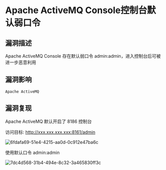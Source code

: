 # Apache ActiveMQ Console控制台默认弱口令

## 漏洞描述

Apache ActiveMQ Console 存在默认弱口令 admin:admin，进入控制台后可被进一步恶意利用

## 漏洞影响

```
Apache ActiveMQ
```

## 漏洞复现

Apache ActiveMQ 默认开启了 8186 控制台

访问目标: http://xxx.xxx.xxx.xxx:8161/admin

![6fdafa69-51e4-4215-aa0d-0c912e47ba6c](./images/6fdafa69-51e4-4215-aa0d-0c912e47ba6c.png)

使用默认口令 admin:admin

![7dc4d568-31b4-494e-8c32-3a465830ff3c](./images/7dc4d568-31b4-494e-8c32-3a465830ff3c.png)
